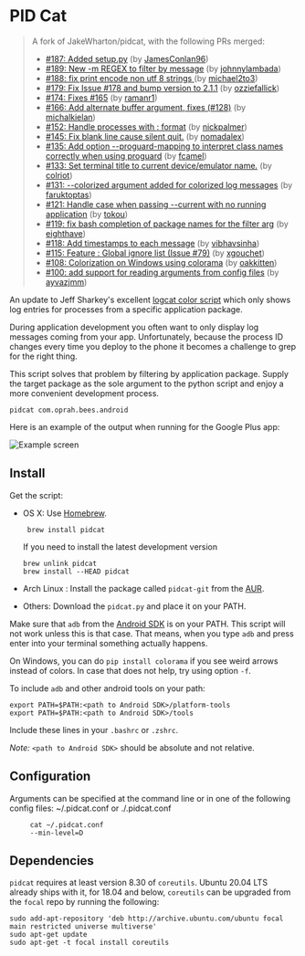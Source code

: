 PID Cat
=======

>A fork of JakeWharton/pidcat, with the following PRs merged:
>
>* [#187: Added setup.py](https://github.com/JakeWharton/pidcat/pull/189) (by [JamesConlan96](https://github.com/JamesConlan96))
>* [#189: New -m REGEX to filter by message](https://github.com/JakeWharton/pidcat/pull/189) (by [johnnylambada](https://github.com/johnnylambada))
>* [#188: fix print encode non utf 8 strings ](https://github.com/JakeWharton/pidcat/pull/188) (by [michael2to3](https://github.com/michael2to3))
>* [#179: Fix Issue #178 and bump version to 2.1.1](https://github.com/JakeWharton/pidcat/pull/179) (by [ozziefallick](https://github.com/ozziefallick))
>* [#174: Fixes #165](https://github.com/JakeWharton/pidcat/pull/174) (by [ramanr1](https://github.com/ramanr1))
>* [#166: Add alternate buffer argument, fixes (#128)](https://github.com/JakeWharton/pidcat/pull/166) (by [michalkielan](https://github.com/michalkielan))
>* [#152: Handle processes with <package>:<process> format](https://github.com/JakeWharton/pidcat/pull/152) (by [nickpalmer](https://github.com/nickpalmer))
>* [#145: Fix blank line cause silent quit.](https://github.com/JakeWharton/pidcat/pull/145) (by [nomadalex](https://github.com/nomadalex))
>* [#135: Add option --proguard-mapping to interpret class names correctly when using proguard](https://github.com/JakeWharton/pidcat/pull/135) (by [fcamel](https://github.com/fcamel))
>* [#133: Set terminal title to current device/emulator name.](https://github.com/JakeWharton/pidcat/pull/133) (by [colriot](https://github.com/colriot))
>* [#131: --colorized argument added for colorized log messages](https://github.com/JakeWharton/pidcat/pull/131) (by [faruktoptas](https://github.com/faruktoptas))
>* [#121: Handle case when passing --current with no running application](https://github.com/JakeWharton/pidcat/pull/121) (by [tokou](https://github.com/tokou))
>* [#119: fix bash completion of package names for the filter arg](https://github.com/JakeWharton/pidcat/pull/119) (by [eighthave](https://github.com/eighthave))
>* [#118: Add timestamps to each message](https://github.com/JakeWharton/pidcat/pull/118) (by [vibhavsinha](https://github.com/vibhavsinha))
>* [#115: Feature : Global ignore list (Issue #79)](https://github.com/JakeWharton/pidcat/pull/115) (by [xgouchet](https://github.com/xgouchet))
>* [#108: Colorization on Windows using colorama](https://github.com/JakeWharton/pidcat/pull/108) (by [oakkitten](https://github.com/oakkitten))
>* [#100: add support for reading arguments from config files](https://github.com/JakeWharton/pidcat/pull/100) (by [ayvazjmm](https://github.com/ayvazjmm))


An update to Jeff Sharkey's excellent [logcat color script][1] which only shows
log entries for processes from a specific application package.

During application development you often want to only display log messages
coming from your app. Unfortunately, because the process ID changes every time
you deploy to the phone it becomes a challenge to grep for the right thing.

This script solves that problem by filtering by application package. Supply the
target package as the sole argument to the python script and enjoy a more
convenient development process.

    pidcat com.oprah.bees.android


Here is an example of the output when running for the Google Plus app:

![Example screen](screen.png)




Install
-------

Get the script:

 *  OS X: Use [Homebrew][2].

         brew install pidcat

    If you need to install the latest development version

        brew unlink pidcat
        brew install --HEAD pidcat

 * Arch Linux : Install the package called `pidcat-git` from the [AUR][4].

 * Others: Download the `pidcat.py` and place it on your PATH.


Make sure that `adb` from the [Android SDK][3] is on your PATH. This script will
not work unless this is that case. That means, when you type `adb` and press
enter into your terminal something actually happens.

On Windows, you can do `pip install colorama` if you see weird arrows instead of
colors. In case that does not help, try using option `-f`.

To include `adb` and other android tools on your path:

    export PATH=$PATH:<path to Android SDK>/platform-tools
    export PATH=$PATH:<path to Android SDK>/tools

Include these lines in your `.bashrc` or `.zshrc`.

*Note:* `<path to Android SDK>` should be absolute and not relative.

Configuration
-------------

Arguments can be specified at the command line or in one of the following config files: ~/.pidcat.conf or ./.pidcat.conf

         cat ~/.pidcat.conf
         --min-level=D

Dependencies
------------

`pidcat` requires at least version 8.30 of `coreutils`. Ubuntu 20.04 LTS already ships
with it, for 18.04 and below, `coreutils` can be upgraded from the `focal` repo by running
the following:

```shell
sudo add-apt-repository 'deb http://archive.ubuntu.com/ubuntu focal main restricted universe multiverse'
sudo apt-get update
sudo apt-get -t focal install coreutils
```

 [1]: http://jsharkey.org/blog/2009/04/22/modifying-the-android-logcat-stream-for-full-color-debugging/
 [2]: http://brew.sh
 [3]: http://developer.android.com/sdk/
 [4]: https://aur.archlinux.org/packages/pidcat-git/
